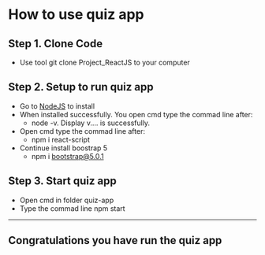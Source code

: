 # How to use quiz app
## Step 1. Clone Code
- Use tool git clone Project_ReactJS to your computer
## Step 2. Setup to run quiz app
- Go to [NodeJS](https://nodejs.org/en) to install
- When installed successfully. You open cmd type the commad line after:
  - node -v. Display v.... is successfully.
- Open cmd type the commad line after:
  - npm i react-script
- Continue install boostrap 5
  - npm i bootstrap@5.0.1
## Step 3. Start quiz app
- Open cmd in folder quiz-app
- Type the commad line npm start
---
## Congratulations you have run the quiz app
